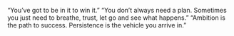 “You’ve got to be in it to win it.”
“You don’t always need a plan. Sometimes you just need to breathe, trust, let go and see what happens.”
“Ambition is the path to success. Persistence is the vehicle you arrive in.”
